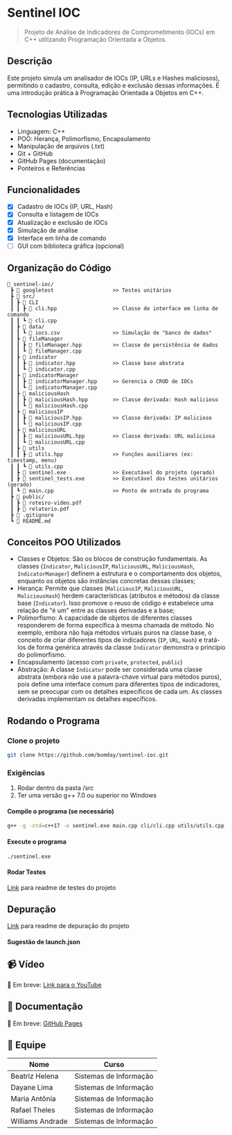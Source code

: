 # Sentinel IOC

> Projeto de Análise de Indicadores de Comprometimento (IOCs) em C++ utilizando Programação Orientada a Objetos.

## Descrição

Este projeto simula um analisador de IOCs (IP, URLs e Hashes maliciosos), permitindo o cadastro, consulta, edição e exclusão dessas informações. É uma introdução prática à Programação Orientada a Objetos em C++.

## Tecnologias Utilizadas

- Linguagem: C++
- POO: Herança, Polimorfismo, Encapsulamento
- Manipulação de arquivos (.txt)
- Git + GitHub
- GitHub Pages (documentação)
- Ponteiros e Referências

## Funcionalidades

- [X] Cadastro de IOCs (IP, URL, Hash)
- [X] Consulta e listagem de IOCs
- [X] Atualização e exclusão de IOCs
- [X] Simulação de análise
- [X] Interface em linha de comando
- [ ] GUI com biblioteca gráfica (opcional)

## Organização do Código

```
📁 sentinel-ioc/
 ┣ 📁 googletest                   >> Testes unitários 
 ┣ 📁 src/
 ┃ ┣ 📁 CLI                 
 ┃ ┃ ┣ 📄 cli.hpp                  >> Classe de interface em linha de comando
 ┃ ┃ ┗ 📄 cli.cpp
 ┃ ┣ 📁 data/
 ┃ ┃ ┗ 📄 iocs.csv                 >> Simulação de "banco de dados"
 ┃ ┣ 📁 fileManager                 
 ┃ ┃ ┣ 📄 fileManager.hpp          >> Classe de persistência de dados
 ┃ ┃ ┗ 📄 fileManager.cpp
 ┃ ┣ 📁 indicator                 
 ┃ ┃ ┣ 📄 indicator.hpp            >> Classe base abstrata
 ┃ ┃ ┗ 📄 indicator.cpp              
 ┃ ┣ 📁 indicatorManager
 ┃ ┃ ┣ 📄 indicatorManager.hpp     >> Gerencia o CRUD de IOCs
 ┃ ┃ ┗ 📄 indicatorManager.cpp
 ┃ ┣ 📁 maliciousHash
 ┃ ┃ ┣ 📄 maliciousHash.hpp        >> Classe derivada: Hash malicioso
 ┃ ┃ ┗ 📄 maliciousHash.cpp
 ┃ ┣ 📁 maliciousIP
 ┃ ┃ ┣ 📄 maliciousIP.hpp          >> Classe derivada: IP malicioso
 ┃ ┃ ┗ 📄 maliciousIP.cpp
 ┃ ┣ 📁 maliciousURL
 ┃ ┃ ┣ 📄 maliciousURL.hpp         >> Classe derivada: URL maliciosa
 ┃ ┃ ┗ 📄 maliciousURL.cpp
 ┃ ┣ 📁 utils
 ┃ ┃ ┣ 📄 utils.hpp                >> Funções auxiliares (ex: timestamp, menu)
 ┃ ┃ ┗ 📄 utils.cpp
 ┃ ┣ 📄 sentinel.exe               >> Executável do projeto (gerado)
 ┃ ┣ 📄 sentinel_tests.exe         >> Executável dos testes unitários (gerado)   
 ┃ ┗ 📄 main.cpp                   >> Ponto de entrada do programa
 ┣ 📁 public/                       
 ┃ ┣ 📄 roteiro-video.pdf           
 ┃ ┣ 📄 relatorio.pdf             
 ┣ 📄 .gitignore
 ┗ 📄 README.md
```

## Conceitos POO Utilizados

- Classes e Objetos: São os blocos de construção fundamentais. As classes (`Indicator`, `MaliciousIP`, `MaliciousURL`, `MaliciousHash`, `IndicatorManager`) definem a estrutura e o comportamento dos objetos, enquanto os objetos são instâncias concretas dessas classes;
- Herança: Permite que classes (`MaliciousIP`, `MaliciousURL`, `MaliciousHash`) herdem características (atributos e métodos) da classe base (`Indicator`). Isso promove o reuso de código e estabelece uma relação de "é um" entre as classes derivadas e a base;
- Polimorfismo: A capacidade de objetos de diferentes classes responderem de forma específica à mesma chamada de método. No exemplo, embora não haja métodos virtuais puros na classe base, o conceito de criar diferentes tipos de indicadores (`IP`, `URL`, `Hash`) e tratá-los de forma genérica através da classe `Indicator` demonstra o princípio do polimorfismo.
- Encapsulamento (acesso com `private`, `protected`, `public`)
- Abstração: A classe `Indicator` pode ser considerada uma classe abstrata (embora não use a palavra-chave virtual para métodos puros), pois define uma interface comum para diferentes tipos de indicadores, sem se preocupar com os detalhes específicos de cada um. As classes derivadas implementam os detalhes específicos.

## Rodando o Programa 

### Clone o projeto 
```bash
git clone https://github.com/bomday/sentinel-ioc.git
```

### Exigências
1. Rodar dentro da pasta /src
2. Ter uma versão g++ 7.0 ou superior no Windows

#### Compile o programa (se necessário)
```bash
g++ -g -std=c++17 -o sentinel.exe main.cpp cli/cli.cpp utils/utils.cpp indicator/indicator.cpp maliciousIP/maliciousIP.cpp maliciousURL/maliciousURL.cpp maliciousHash/maliciousHash.cpp indicatorManager/indicatorManager.cpp fileManager/fileManager.cpp -I. -Icli -Iutils -Iindicator -ImaliciousIP -ImaliciousURL -ImaliciousHash -IindicatorManager -IfileManager
```
#### Execute o programa
```bash
./sentinel.exe
```

#### Rodar Testes

[Link](https://github.com/bomday/sentinel-ioc/blob/main/googletest/README.md) para readme de testes do projeto

## Depuração

[Link](#) para readme de depuração do projeto

#### Sugestão de launch.json

## 📹 Vídeo

🔗 Em breve: [Link para o YouTube](#)

## 📄 Documentação

🔗 Em breve: [GitHub Pages](#)

## 👥 Equipe

| Nome           | Curso              |
|--------------|---------------------|
| Beatriz Helena | Sistemas de Informação |
| Dayane Lima | Sistemas de Informação |
| Maria Antônia | Sistemas de Informação |
| Rafael Theles | Sistemas de Informação |
| Williams Andrade | Sistemas de Informação |
